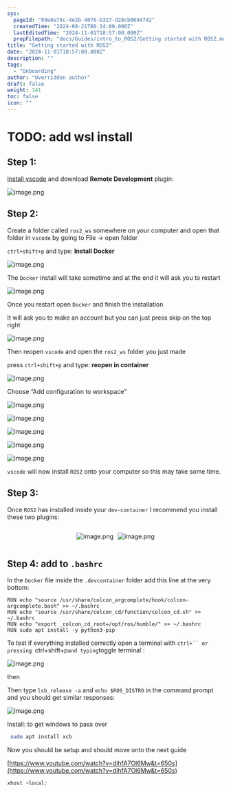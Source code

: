 ```yaml
---
sys:
  pageId: "89e0a78c-4e2b-4070-b327-d28cb0694742"
  createdTime: "2024-08-21T00:24:00.000Z"
  lastEditedTime: "2024-11-01T18:57:00.000Z"
  propFilepath: "docs/Guides/intro_to_ROS2/Getting started with ROS2.md"
title: "Getting started with ROS2"
date: "2024-11-01T18:57:00.000Z"
description: ""
tags:
  - "Onboarding"
author: "Overridden author"
draft: false
weight: 141
toc: false
icon: ""
---
```


# TODO: add wsl install

## Step 1:

[Install vscode](https://code.visualstudio.com/download) and download **Remote Development** plugin:

![image.png](https://prod-files-secure.s3.us-west-2.amazonaws.com/d518164a-d88e-44d1-a4ee-3adb3bd8bce0/efb52993-1881-4a40-b95e-6f020334f022/image.png?X-Amz-Algorithm=AWS4-HMAC-SHA256&X-Amz-Content-Sha256=UNSIGNED-PAYLOAD&X-Amz-Credential=ASIAZI2LB4662HN2I3G7%2F20250224%2Fus-west-2%2Fs3%2Faws4_request&X-Amz-Date=20250224T021432Z&X-Amz-Expires=3600&X-Amz-Security-Token=IQoJb3JpZ2luX2VjEOj%2F%2F%2F%2F%2F%2F%2F%2F%2F%2FwEaCXVzLXdlc3QtMiJIMEYCIQCzrNEDAToqX%2FhhwqDk6EkbBxP0AioBWdqxPf7VF6OILwIhAPRqVZzVGcoInLLYKYEmu%2Bc7nZ8w4YZ3aquvzZE0F9A3Kv8DCCEQABoMNjM3NDIzMTgzODA1Igz1kC4%2BVacWz%2F0N9Ucq3AMTri%2Bs5jZyHMG89T5TJLsKxjfsbU01AOhA6OOqch%2FDxZCq9M9gtNGDpq8labBMmaGKn%2FRui8RNqN1wYOKC1fa3nM5gda63s0Xt7y9HBAcPdpuatRGsjrasiA0muLzrUkdR7KsWD3aluHXYWqdh7YpbQWTY%2Bnjv3C5tpMOSRyPeaS6Fvf0bkaM2EkZr32D%2BjbIudW0Vupv9b2pFT2bFXlwd8sBc4LoQsSctmOt4dz7%2Fqfiuj%2FDL5Hd9wTgwvHN68UZ%2BKGKpvYf%2F1s5ohATXS%2BexcetwtWQ0%2FL0ZYANW%2FN7vDx%2F3jXsdOpHpmciL%2FWF2xP%2B8SuvoYfohghLm9iBbfgGtkZ4zVM%2BL8dacpuhVbXygbz23Bvh4avKFUnb3A02czBtZpmFpxsKDJ5iaNun2q22RptOauwHoUfP9NigR7dh3oBzuv0znQVjL8ebZeB2%2FyLrMjS0AWP1oF8mqCTX4JbDu6YU6Lf%2BUD2lxuHpnEIbRd4O0Q9nzxHR%2BDBEDRtptdSY3zhF7xuk8OqoEkxX9Kyiektfoe6XvufquSMTW0O7Hs%2Bx3PL1Ss3t1HUh87bLqPMiYLoJUf1WbLxgk%2Bi4HQ4VZQMJEXL0Mzm%2FFtiKIvJLLjxFd7VRKIUiKaqi2YzDm8O69BjqkAQu852XGawPNov4ulCbMQvN%2FWYsGAJzn%2BF8YiBIceE71So6hx7JMixyF7s7wQ4bkk22bfkanRJ4M3zoleEyh%2FJhw8%2B3m2gK%2F2b8VI2XdPvarhQmt%2FdZihb52c9RHASLqMvLLmA23VwDLV6Cjkw0R%2B6V0yowDpqC3CZV4rsopzdY%2FQO%2F4hYYdYnKtFnAwIeztXqCzDXoq0ENMEyBEpGckJ5BnbZ0p&X-Amz-Signature=8ab3e9a570916c684e912a30190d196b28de53720b95522425210c8045046b62&X-Amz-SignedHeaders=host&x-id=GetObject)

## Step 2:

Create a folder called `ros2_ws` somewhere on your computer and open that folder in `vscode` by going to File → open folder 

`ctrl+shift+p` and type: **Install Docker**

![image.png](https://prod-files-secure.s3.us-west-2.amazonaws.com/d518164a-d88e-44d1-a4ee-3adb3bd8bce0/2269dc0e-1cd5-47ff-bceb-c04ad9b2eab0/image.png?X-Amz-Algorithm=AWS4-HMAC-SHA256&X-Amz-Content-Sha256=UNSIGNED-PAYLOAD&X-Amz-Credential=ASIAZI2LB4662HN2I3G7%2F20250224%2Fus-west-2%2Fs3%2Faws4_request&X-Amz-Date=20250224T021432Z&X-Amz-Expires=3600&X-Amz-Security-Token=IQoJb3JpZ2luX2VjEOj%2F%2F%2F%2F%2F%2F%2F%2F%2F%2FwEaCXVzLXdlc3QtMiJIMEYCIQCzrNEDAToqX%2FhhwqDk6EkbBxP0AioBWdqxPf7VF6OILwIhAPRqVZzVGcoInLLYKYEmu%2Bc7nZ8w4YZ3aquvzZE0F9A3Kv8DCCEQABoMNjM3NDIzMTgzODA1Igz1kC4%2BVacWz%2F0N9Ucq3AMTri%2Bs5jZyHMG89T5TJLsKxjfsbU01AOhA6OOqch%2FDxZCq9M9gtNGDpq8labBMmaGKn%2FRui8RNqN1wYOKC1fa3nM5gda63s0Xt7y9HBAcPdpuatRGsjrasiA0muLzrUkdR7KsWD3aluHXYWqdh7YpbQWTY%2Bnjv3C5tpMOSRyPeaS6Fvf0bkaM2EkZr32D%2BjbIudW0Vupv9b2pFT2bFXlwd8sBc4LoQsSctmOt4dz7%2Fqfiuj%2FDL5Hd9wTgwvHN68UZ%2BKGKpvYf%2F1s5ohATXS%2BexcetwtWQ0%2FL0ZYANW%2FN7vDx%2F3jXsdOpHpmciL%2FWF2xP%2B8SuvoYfohghLm9iBbfgGtkZ4zVM%2BL8dacpuhVbXygbz23Bvh4avKFUnb3A02czBtZpmFpxsKDJ5iaNun2q22RptOauwHoUfP9NigR7dh3oBzuv0znQVjL8ebZeB2%2FyLrMjS0AWP1oF8mqCTX4JbDu6YU6Lf%2BUD2lxuHpnEIbRd4O0Q9nzxHR%2BDBEDRtptdSY3zhF7xuk8OqoEkxX9Kyiektfoe6XvufquSMTW0O7Hs%2Bx3PL1Ss3t1HUh87bLqPMiYLoJUf1WbLxgk%2Bi4HQ4VZQMJEXL0Mzm%2FFtiKIvJLLjxFd7VRKIUiKaqi2YzDm8O69BjqkAQu852XGawPNov4ulCbMQvN%2FWYsGAJzn%2BF8YiBIceE71So6hx7JMixyF7s7wQ4bkk22bfkanRJ4M3zoleEyh%2FJhw8%2B3m2gK%2F2b8VI2XdPvarhQmt%2FdZihb52c9RHASLqMvLLmA23VwDLV6Cjkw0R%2B6V0yowDpqC3CZV4rsopzdY%2FQO%2F4hYYdYnKtFnAwIeztXqCzDXoq0ENMEyBEpGckJ5BnbZ0p&X-Amz-Signature=69cc56552ac70ebffba91d642d30e3c12e119a177a9fedf46e359251cf58cd08&X-Amz-SignedHeaders=host&x-id=GetObject)

The `Docker` install will take sometime and at the end it will ask you to restart

![image.png](https://prod-files-secure.s3.us-west-2.amazonaws.com/d518164a-d88e-44d1-a4ee-3adb3bd8bce0/ed233f78-be33-4b1f-b89c-9c346c0e961e/image.png?X-Amz-Algorithm=AWS4-HMAC-SHA256&X-Amz-Content-Sha256=UNSIGNED-PAYLOAD&X-Amz-Credential=ASIAZI2LB4662HN2I3G7%2F20250224%2Fus-west-2%2Fs3%2Faws4_request&X-Amz-Date=20250224T021432Z&X-Amz-Expires=3600&X-Amz-Security-Token=IQoJb3JpZ2luX2VjEOj%2F%2F%2F%2F%2F%2F%2F%2F%2F%2FwEaCXVzLXdlc3QtMiJIMEYCIQCzrNEDAToqX%2FhhwqDk6EkbBxP0AioBWdqxPf7VF6OILwIhAPRqVZzVGcoInLLYKYEmu%2Bc7nZ8w4YZ3aquvzZE0F9A3Kv8DCCEQABoMNjM3NDIzMTgzODA1Igz1kC4%2BVacWz%2F0N9Ucq3AMTri%2Bs5jZyHMG89T5TJLsKxjfsbU01AOhA6OOqch%2FDxZCq9M9gtNGDpq8labBMmaGKn%2FRui8RNqN1wYOKC1fa3nM5gda63s0Xt7y9HBAcPdpuatRGsjrasiA0muLzrUkdR7KsWD3aluHXYWqdh7YpbQWTY%2Bnjv3C5tpMOSRyPeaS6Fvf0bkaM2EkZr32D%2BjbIudW0Vupv9b2pFT2bFXlwd8sBc4LoQsSctmOt4dz7%2Fqfiuj%2FDL5Hd9wTgwvHN68UZ%2BKGKpvYf%2F1s5ohATXS%2BexcetwtWQ0%2FL0ZYANW%2FN7vDx%2F3jXsdOpHpmciL%2FWF2xP%2B8SuvoYfohghLm9iBbfgGtkZ4zVM%2BL8dacpuhVbXygbz23Bvh4avKFUnb3A02czBtZpmFpxsKDJ5iaNun2q22RptOauwHoUfP9NigR7dh3oBzuv0znQVjL8ebZeB2%2FyLrMjS0AWP1oF8mqCTX4JbDu6YU6Lf%2BUD2lxuHpnEIbRd4O0Q9nzxHR%2BDBEDRtptdSY3zhF7xuk8OqoEkxX9Kyiektfoe6XvufquSMTW0O7Hs%2Bx3PL1Ss3t1HUh87bLqPMiYLoJUf1WbLxgk%2Bi4HQ4VZQMJEXL0Mzm%2FFtiKIvJLLjxFd7VRKIUiKaqi2YzDm8O69BjqkAQu852XGawPNov4ulCbMQvN%2FWYsGAJzn%2BF8YiBIceE71So6hx7JMixyF7s7wQ4bkk22bfkanRJ4M3zoleEyh%2FJhw8%2B3m2gK%2F2b8VI2XdPvarhQmt%2FdZihb52c9RHASLqMvLLmA23VwDLV6Cjkw0R%2B6V0yowDpqC3CZV4rsopzdY%2FQO%2F4hYYdYnKtFnAwIeztXqCzDXoq0ENMEyBEpGckJ5BnbZ0p&X-Amz-Signature=d86d5b3ad463d4ba3c30b70bde4b2228581d9eb9b500f13ef1be04834933d0b4&X-Amz-SignedHeaders=host&x-id=GetObject)

Once you restart open `Docker` and finish the installation

It will ask you to make an account but you can just press skip on the top right

![image.png](https://prod-files-secure.s3.us-west-2.amazonaws.com/d518164a-d88e-44d1-a4ee-3adb3bd8bce0/21010ad9-1659-4fd9-9f59-9932a09b2a3d/image.png?X-Amz-Algorithm=AWS4-HMAC-SHA256&X-Amz-Content-Sha256=UNSIGNED-PAYLOAD&X-Amz-Credential=ASIAZI2LB4662HN2I3G7%2F20250224%2Fus-west-2%2Fs3%2Faws4_request&X-Amz-Date=20250224T021432Z&X-Amz-Expires=3600&X-Amz-Security-Token=IQoJb3JpZ2luX2VjEOj%2F%2F%2F%2F%2F%2F%2F%2F%2F%2FwEaCXVzLXdlc3QtMiJIMEYCIQCzrNEDAToqX%2FhhwqDk6EkbBxP0AioBWdqxPf7VF6OILwIhAPRqVZzVGcoInLLYKYEmu%2Bc7nZ8w4YZ3aquvzZE0F9A3Kv8DCCEQABoMNjM3NDIzMTgzODA1Igz1kC4%2BVacWz%2F0N9Ucq3AMTri%2Bs5jZyHMG89T5TJLsKxjfsbU01AOhA6OOqch%2FDxZCq9M9gtNGDpq8labBMmaGKn%2FRui8RNqN1wYOKC1fa3nM5gda63s0Xt7y9HBAcPdpuatRGsjrasiA0muLzrUkdR7KsWD3aluHXYWqdh7YpbQWTY%2Bnjv3C5tpMOSRyPeaS6Fvf0bkaM2EkZr32D%2BjbIudW0Vupv9b2pFT2bFXlwd8sBc4LoQsSctmOt4dz7%2Fqfiuj%2FDL5Hd9wTgwvHN68UZ%2BKGKpvYf%2F1s5ohATXS%2BexcetwtWQ0%2FL0ZYANW%2FN7vDx%2F3jXsdOpHpmciL%2FWF2xP%2B8SuvoYfohghLm9iBbfgGtkZ4zVM%2BL8dacpuhVbXygbz23Bvh4avKFUnb3A02czBtZpmFpxsKDJ5iaNun2q22RptOauwHoUfP9NigR7dh3oBzuv0znQVjL8ebZeB2%2FyLrMjS0AWP1oF8mqCTX4JbDu6YU6Lf%2BUD2lxuHpnEIbRd4O0Q9nzxHR%2BDBEDRtptdSY3zhF7xuk8OqoEkxX9Kyiektfoe6XvufquSMTW0O7Hs%2Bx3PL1Ss3t1HUh87bLqPMiYLoJUf1WbLxgk%2Bi4HQ4VZQMJEXL0Mzm%2FFtiKIvJLLjxFd7VRKIUiKaqi2YzDm8O69BjqkAQu852XGawPNov4ulCbMQvN%2FWYsGAJzn%2BF8YiBIceE71So6hx7JMixyF7s7wQ4bkk22bfkanRJ4M3zoleEyh%2FJhw8%2B3m2gK%2F2b8VI2XdPvarhQmt%2FdZihb52c9RHASLqMvLLmA23VwDLV6Cjkw0R%2B6V0yowDpqC3CZV4rsopzdY%2FQO%2F4hYYdYnKtFnAwIeztXqCzDXoq0ENMEyBEpGckJ5BnbZ0p&X-Amz-Signature=95ae310c5acfd22e9fff2f517d28e28683885f280566f6f7725f201fe57c5eb5&X-Amz-SignedHeaders=host&x-id=GetObject)

Then reopen `vscode` and open the `ros2_ws` folder you just made

press `ctrl+shift+p` and type: **reopen in container**

![image.png](https://prod-files-secure.s3.us-west-2.amazonaws.com/d518164a-d88e-44d1-a4ee-3adb3bd8bce0/4e93b8c2-41ad-488c-8095-c74205196118/image.png?X-Amz-Algorithm=AWS4-HMAC-SHA256&X-Amz-Content-Sha256=UNSIGNED-PAYLOAD&X-Amz-Credential=ASIAZI2LB4662HN2I3G7%2F20250224%2Fus-west-2%2Fs3%2Faws4_request&X-Amz-Date=20250224T021432Z&X-Amz-Expires=3600&X-Amz-Security-Token=IQoJb3JpZ2luX2VjEOj%2F%2F%2F%2F%2F%2F%2F%2F%2F%2FwEaCXVzLXdlc3QtMiJIMEYCIQCzrNEDAToqX%2FhhwqDk6EkbBxP0AioBWdqxPf7VF6OILwIhAPRqVZzVGcoInLLYKYEmu%2Bc7nZ8w4YZ3aquvzZE0F9A3Kv8DCCEQABoMNjM3NDIzMTgzODA1Igz1kC4%2BVacWz%2F0N9Ucq3AMTri%2Bs5jZyHMG89T5TJLsKxjfsbU01AOhA6OOqch%2FDxZCq9M9gtNGDpq8labBMmaGKn%2FRui8RNqN1wYOKC1fa3nM5gda63s0Xt7y9HBAcPdpuatRGsjrasiA0muLzrUkdR7KsWD3aluHXYWqdh7YpbQWTY%2Bnjv3C5tpMOSRyPeaS6Fvf0bkaM2EkZr32D%2BjbIudW0Vupv9b2pFT2bFXlwd8sBc4LoQsSctmOt4dz7%2Fqfiuj%2FDL5Hd9wTgwvHN68UZ%2BKGKpvYf%2F1s5ohATXS%2BexcetwtWQ0%2FL0ZYANW%2FN7vDx%2F3jXsdOpHpmciL%2FWF2xP%2B8SuvoYfohghLm9iBbfgGtkZ4zVM%2BL8dacpuhVbXygbz23Bvh4avKFUnb3A02czBtZpmFpxsKDJ5iaNun2q22RptOauwHoUfP9NigR7dh3oBzuv0znQVjL8ebZeB2%2FyLrMjS0AWP1oF8mqCTX4JbDu6YU6Lf%2BUD2lxuHpnEIbRd4O0Q9nzxHR%2BDBEDRtptdSY3zhF7xuk8OqoEkxX9Kyiektfoe6XvufquSMTW0O7Hs%2Bx3PL1Ss3t1HUh87bLqPMiYLoJUf1WbLxgk%2Bi4HQ4VZQMJEXL0Mzm%2FFtiKIvJLLjxFd7VRKIUiKaqi2YzDm8O69BjqkAQu852XGawPNov4ulCbMQvN%2FWYsGAJzn%2BF8YiBIceE71So6hx7JMixyF7s7wQ4bkk22bfkanRJ4M3zoleEyh%2FJhw8%2B3m2gK%2F2b8VI2XdPvarhQmt%2FdZihb52c9RHASLqMvLLmA23VwDLV6Cjkw0R%2B6V0yowDpqC3CZV4rsopzdY%2FQO%2F4hYYdYnKtFnAwIeztXqCzDXoq0ENMEyBEpGckJ5BnbZ0p&X-Amz-Signature=2a13548ab6422a62953779e3754126d004e65956af01b2d781502bebcbabb00c&X-Amz-SignedHeaders=host&x-id=GetObject)

Choose “Add configuration to workspace”

![image.png](https://prod-files-secure.s3.us-west-2.amazonaws.com/d518164a-d88e-44d1-a4ee-3adb3bd8bce0/9560b282-5060-4989-ba37-97e7b2c22476/image.png?X-Amz-Algorithm=AWS4-HMAC-SHA256&X-Amz-Content-Sha256=UNSIGNED-PAYLOAD&X-Amz-Credential=ASIAZI2LB4662HN2I3G7%2F20250224%2Fus-west-2%2Fs3%2Faws4_request&X-Amz-Date=20250224T021432Z&X-Amz-Expires=3600&X-Amz-Security-Token=IQoJb3JpZ2luX2VjEOj%2F%2F%2F%2F%2F%2F%2F%2F%2F%2FwEaCXVzLXdlc3QtMiJIMEYCIQCzrNEDAToqX%2FhhwqDk6EkbBxP0AioBWdqxPf7VF6OILwIhAPRqVZzVGcoInLLYKYEmu%2Bc7nZ8w4YZ3aquvzZE0F9A3Kv8DCCEQABoMNjM3NDIzMTgzODA1Igz1kC4%2BVacWz%2F0N9Ucq3AMTri%2Bs5jZyHMG89T5TJLsKxjfsbU01AOhA6OOqch%2FDxZCq9M9gtNGDpq8labBMmaGKn%2FRui8RNqN1wYOKC1fa3nM5gda63s0Xt7y9HBAcPdpuatRGsjrasiA0muLzrUkdR7KsWD3aluHXYWqdh7YpbQWTY%2Bnjv3C5tpMOSRyPeaS6Fvf0bkaM2EkZr32D%2BjbIudW0Vupv9b2pFT2bFXlwd8sBc4LoQsSctmOt4dz7%2Fqfiuj%2FDL5Hd9wTgwvHN68UZ%2BKGKpvYf%2F1s5ohATXS%2BexcetwtWQ0%2FL0ZYANW%2FN7vDx%2F3jXsdOpHpmciL%2FWF2xP%2B8SuvoYfohghLm9iBbfgGtkZ4zVM%2BL8dacpuhVbXygbz23Bvh4avKFUnb3A02czBtZpmFpxsKDJ5iaNun2q22RptOauwHoUfP9NigR7dh3oBzuv0znQVjL8ebZeB2%2FyLrMjS0AWP1oF8mqCTX4JbDu6YU6Lf%2BUD2lxuHpnEIbRd4O0Q9nzxHR%2BDBEDRtptdSY3zhF7xuk8OqoEkxX9Kyiektfoe6XvufquSMTW0O7Hs%2Bx3PL1Ss3t1HUh87bLqPMiYLoJUf1WbLxgk%2Bi4HQ4VZQMJEXL0Mzm%2FFtiKIvJLLjxFd7VRKIUiKaqi2YzDm8O69BjqkAQu852XGawPNov4ulCbMQvN%2FWYsGAJzn%2BF8YiBIceE71So6hx7JMixyF7s7wQ4bkk22bfkanRJ4M3zoleEyh%2FJhw8%2B3m2gK%2F2b8VI2XdPvarhQmt%2FdZihb52c9RHASLqMvLLmA23VwDLV6Cjkw0R%2B6V0yowDpqC3CZV4rsopzdY%2FQO%2F4hYYdYnKtFnAwIeztXqCzDXoq0ENMEyBEpGckJ5BnbZ0p&X-Amz-Signature=b114fcdbc990042c7854ba345a1ddee9e0bcbb74b6d18aae55b26cda60d111f0&X-Amz-SignedHeaders=host&x-id=GetObject)

![image.png](https://prod-files-secure.s3.us-west-2.amazonaws.com/d518164a-d88e-44d1-a4ee-3adb3bd8bce0/2ee63f81-886b-48e8-a553-dc6e5eac99e4/image.png?X-Amz-Algorithm=AWS4-HMAC-SHA256&X-Amz-Content-Sha256=UNSIGNED-PAYLOAD&X-Amz-Credential=ASIAZI2LB4662HN2I3G7%2F20250224%2Fus-west-2%2Fs3%2Faws4_request&X-Amz-Date=20250224T021432Z&X-Amz-Expires=3600&X-Amz-Security-Token=IQoJb3JpZ2luX2VjEOj%2F%2F%2F%2F%2F%2F%2F%2F%2F%2FwEaCXVzLXdlc3QtMiJIMEYCIQCzrNEDAToqX%2FhhwqDk6EkbBxP0AioBWdqxPf7VF6OILwIhAPRqVZzVGcoInLLYKYEmu%2Bc7nZ8w4YZ3aquvzZE0F9A3Kv8DCCEQABoMNjM3NDIzMTgzODA1Igz1kC4%2BVacWz%2F0N9Ucq3AMTri%2Bs5jZyHMG89T5TJLsKxjfsbU01AOhA6OOqch%2FDxZCq9M9gtNGDpq8labBMmaGKn%2FRui8RNqN1wYOKC1fa3nM5gda63s0Xt7y9HBAcPdpuatRGsjrasiA0muLzrUkdR7KsWD3aluHXYWqdh7YpbQWTY%2Bnjv3C5tpMOSRyPeaS6Fvf0bkaM2EkZr32D%2BjbIudW0Vupv9b2pFT2bFXlwd8sBc4LoQsSctmOt4dz7%2Fqfiuj%2FDL5Hd9wTgwvHN68UZ%2BKGKpvYf%2F1s5ohATXS%2BexcetwtWQ0%2FL0ZYANW%2FN7vDx%2F3jXsdOpHpmciL%2FWF2xP%2B8SuvoYfohghLm9iBbfgGtkZ4zVM%2BL8dacpuhVbXygbz23Bvh4avKFUnb3A02czBtZpmFpxsKDJ5iaNun2q22RptOauwHoUfP9NigR7dh3oBzuv0znQVjL8ebZeB2%2FyLrMjS0AWP1oF8mqCTX4JbDu6YU6Lf%2BUD2lxuHpnEIbRd4O0Q9nzxHR%2BDBEDRtptdSY3zhF7xuk8OqoEkxX9Kyiektfoe6XvufquSMTW0O7Hs%2Bx3PL1Ss3t1HUh87bLqPMiYLoJUf1WbLxgk%2Bi4HQ4VZQMJEXL0Mzm%2FFtiKIvJLLjxFd7VRKIUiKaqi2YzDm8O69BjqkAQu852XGawPNov4ulCbMQvN%2FWYsGAJzn%2BF8YiBIceE71So6hx7JMixyF7s7wQ4bkk22bfkanRJ4M3zoleEyh%2FJhw8%2B3m2gK%2F2b8VI2XdPvarhQmt%2FdZihb52c9RHASLqMvLLmA23VwDLV6Cjkw0R%2B6V0yowDpqC3CZV4rsopzdY%2FQO%2F4hYYdYnKtFnAwIeztXqCzDXoq0ENMEyBEpGckJ5BnbZ0p&X-Amz-Signature=0193c3e769094b52092cf611999a13d845ed198946c053bc80791ec01e42691f&X-Amz-SignedHeaders=host&x-id=GetObject)

![image.png](https://prod-files-secure.s3.us-west-2.amazonaws.com/d518164a-d88e-44d1-a4ee-3adb3bd8bce0/ae1580b2-b048-407e-aed9-b584224a7a04/image.png?X-Amz-Algorithm=AWS4-HMAC-SHA256&X-Amz-Content-Sha256=UNSIGNED-PAYLOAD&X-Amz-Credential=ASIAZI2LB4662HN2I3G7%2F20250224%2Fus-west-2%2Fs3%2Faws4_request&X-Amz-Date=20250224T021432Z&X-Amz-Expires=3600&X-Amz-Security-Token=IQoJb3JpZ2luX2VjEOj%2F%2F%2F%2F%2F%2F%2F%2F%2F%2FwEaCXVzLXdlc3QtMiJIMEYCIQCzrNEDAToqX%2FhhwqDk6EkbBxP0AioBWdqxPf7VF6OILwIhAPRqVZzVGcoInLLYKYEmu%2Bc7nZ8w4YZ3aquvzZE0F9A3Kv8DCCEQABoMNjM3NDIzMTgzODA1Igz1kC4%2BVacWz%2F0N9Ucq3AMTri%2Bs5jZyHMG89T5TJLsKxjfsbU01AOhA6OOqch%2FDxZCq9M9gtNGDpq8labBMmaGKn%2FRui8RNqN1wYOKC1fa3nM5gda63s0Xt7y9HBAcPdpuatRGsjrasiA0muLzrUkdR7KsWD3aluHXYWqdh7YpbQWTY%2Bnjv3C5tpMOSRyPeaS6Fvf0bkaM2EkZr32D%2BjbIudW0Vupv9b2pFT2bFXlwd8sBc4LoQsSctmOt4dz7%2Fqfiuj%2FDL5Hd9wTgwvHN68UZ%2BKGKpvYf%2F1s5ohATXS%2BexcetwtWQ0%2FL0ZYANW%2FN7vDx%2F3jXsdOpHpmciL%2FWF2xP%2B8SuvoYfohghLm9iBbfgGtkZ4zVM%2BL8dacpuhVbXygbz23Bvh4avKFUnb3A02czBtZpmFpxsKDJ5iaNun2q22RptOauwHoUfP9NigR7dh3oBzuv0znQVjL8ebZeB2%2FyLrMjS0AWP1oF8mqCTX4JbDu6YU6Lf%2BUD2lxuHpnEIbRd4O0Q9nzxHR%2BDBEDRtptdSY3zhF7xuk8OqoEkxX9Kyiektfoe6XvufquSMTW0O7Hs%2Bx3PL1Ss3t1HUh87bLqPMiYLoJUf1WbLxgk%2Bi4HQ4VZQMJEXL0Mzm%2FFtiKIvJLLjxFd7VRKIUiKaqi2YzDm8O69BjqkAQu852XGawPNov4ulCbMQvN%2FWYsGAJzn%2BF8YiBIceE71So6hx7JMixyF7s7wQ4bkk22bfkanRJ4M3zoleEyh%2FJhw8%2B3m2gK%2F2b8VI2XdPvarhQmt%2FdZihb52c9RHASLqMvLLmA23VwDLV6Cjkw0R%2B6V0yowDpqC3CZV4rsopzdY%2FQO%2F4hYYdYnKtFnAwIeztXqCzDXoq0ENMEyBEpGckJ5BnbZ0p&X-Amz-Signature=792fd813ca31327dc34cf62a227ee5fdd3ce9460b540c3ea9d9825ffbec49a55&X-Amz-SignedHeaders=host&x-id=GetObject)

![image.png](https://prod-files-secure.s3.us-west-2.amazonaws.com/d518164a-d88e-44d1-a4ee-3adb3bd8bce0/53255b28-f75e-430f-b9e3-c0ac8577e42b/image.png?X-Amz-Algorithm=AWS4-HMAC-SHA256&X-Amz-Content-Sha256=UNSIGNED-PAYLOAD&X-Amz-Credential=ASIAZI2LB4662HN2I3G7%2F20250224%2Fus-west-2%2Fs3%2Faws4_request&X-Amz-Date=20250224T021431Z&X-Amz-Expires=3600&X-Amz-Security-Token=IQoJb3JpZ2luX2VjEOj%2F%2F%2F%2F%2F%2F%2F%2F%2F%2FwEaCXVzLXdlc3QtMiJIMEYCIQCzrNEDAToqX%2FhhwqDk6EkbBxP0AioBWdqxPf7VF6OILwIhAPRqVZzVGcoInLLYKYEmu%2Bc7nZ8w4YZ3aquvzZE0F9A3Kv8DCCEQABoMNjM3NDIzMTgzODA1Igz1kC4%2BVacWz%2F0N9Ucq3AMTri%2Bs5jZyHMG89T5TJLsKxjfsbU01AOhA6OOqch%2FDxZCq9M9gtNGDpq8labBMmaGKn%2FRui8RNqN1wYOKC1fa3nM5gda63s0Xt7y9HBAcPdpuatRGsjrasiA0muLzrUkdR7KsWD3aluHXYWqdh7YpbQWTY%2Bnjv3C5tpMOSRyPeaS6Fvf0bkaM2EkZr32D%2BjbIudW0Vupv9b2pFT2bFXlwd8sBc4LoQsSctmOt4dz7%2Fqfiuj%2FDL5Hd9wTgwvHN68UZ%2BKGKpvYf%2F1s5ohATXS%2BexcetwtWQ0%2FL0ZYANW%2FN7vDx%2F3jXsdOpHpmciL%2FWF2xP%2B8SuvoYfohghLm9iBbfgGtkZ4zVM%2BL8dacpuhVbXygbz23Bvh4avKFUnb3A02czBtZpmFpxsKDJ5iaNun2q22RptOauwHoUfP9NigR7dh3oBzuv0znQVjL8ebZeB2%2FyLrMjS0AWP1oF8mqCTX4JbDu6YU6Lf%2BUD2lxuHpnEIbRd4O0Q9nzxHR%2BDBEDRtptdSY3zhF7xuk8OqoEkxX9Kyiektfoe6XvufquSMTW0O7Hs%2Bx3PL1Ss3t1HUh87bLqPMiYLoJUf1WbLxgk%2Bi4HQ4VZQMJEXL0Mzm%2FFtiKIvJLLjxFd7VRKIUiKaqi2YzDm8O69BjqkAQu852XGawPNov4ulCbMQvN%2FWYsGAJzn%2BF8YiBIceE71So6hx7JMixyF7s7wQ4bkk22bfkanRJ4M3zoleEyh%2FJhw8%2B3m2gK%2F2b8VI2XdPvarhQmt%2FdZihb52c9RHASLqMvLLmA23VwDLV6Cjkw0R%2B6V0yowDpqC3CZV4rsopzdY%2FQO%2F4hYYdYnKtFnAwIeztXqCzDXoq0ENMEyBEpGckJ5BnbZ0p&X-Amz-Signature=86e4962bc613ff232c0cb779223abc2110ded4f1c05eee01bbabfadeb99f2165&X-Amz-SignedHeaders=host&x-id=GetObject)

![image.png](https://prod-files-secure.s3.us-west-2.amazonaws.com/d518164a-d88e-44d1-a4ee-3adb3bd8bce0/7c562767-5af9-4ffb-97d1-327bcdf4ee00/image.png?X-Amz-Algorithm=AWS4-HMAC-SHA256&X-Amz-Content-Sha256=UNSIGNED-PAYLOAD&X-Amz-Credential=ASIAZI2LB4662HN2I3G7%2F20250224%2Fus-west-2%2Fs3%2Faws4_request&X-Amz-Date=20250224T021431Z&X-Amz-Expires=3600&X-Amz-Security-Token=IQoJb3JpZ2luX2VjEOj%2F%2F%2F%2F%2F%2F%2F%2F%2F%2FwEaCXVzLXdlc3QtMiJIMEYCIQCzrNEDAToqX%2FhhwqDk6EkbBxP0AioBWdqxPf7VF6OILwIhAPRqVZzVGcoInLLYKYEmu%2Bc7nZ8w4YZ3aquvzZE0F9A3Kv8DCCEQABoMNjM3NDIzMTgzODA1Igz1kC4%2BVacWz%2F0N9Ucq3AMTri%2Bs5jZyHMG89T5TJLsKxjfsbU01AOhA6OOqch%2FDxZCq9M9gtNGDpq8labBMmaGKn%2FRui8RNqN1wYOKC1fa3nM5gda63s0Xt7y9HBAcPdpuatRGsjrasiA0muLzrUkdR7KsWD3aluHXYWqdh7YpbQWTY%2Bnjv3C5tpMOSRyPeaS6Fvf0bkaM2EkZr32D%2BjbIudW0Vupv9b2pFT2bFXlwd8sBc4LoQsSctmOt4dz7%2Fqfiuj%2FDL5Hd9wTgwvHN68UZ%2BKGKpvYf%2F1s5ohATXS%2BexcetwtWQ0%2FL0ZYANW%2FN7vDx%2F3jXsdOpHpmciL%2FWF2xP%2B8SuvoYfohghLm9iBbfgGtkZ4zVM%2BL8dacpuhVbXygbz23Bvh4avKFUnb3A02czBtZpmFpxsKDJ5iaNun2q22RptOauwHoUfP9NigR7dh3oBzuv0znQVjL8ebZeB2%2FyLrMjS0AWP1oF8mqCTX4JbDu6YU6Lf%2BUD2lxuHpnEIbRd4O0Q9nzxHR%2BDBEDRtptdSY3zhF7xuk8OqoEkxX9Kyiektfoe6XvufquSMTW0O7Hs%2Bx3PL1Ss3t1HUh87bLqPMiYLoJUf1WbLxgk%2Bi4HQ4VZQMJEXL0Mzm%2FFtiKIvJLLjxFd7VRKIUiKaqi2YzDm8O69BjqkAQu852XGawPNov4ulCbMQvN%2FWYsGAJzn%2BF8YiBIceE71So6hx7JMixyF7s7wQ4bkk22bfkanRJ4M3zoleEyh%2FJhw8%2B3m2gK%2F2b8VI2XdPvarhQmt%2FdZihb52c9RHASLqMvLLmA23VwDLV6Cjkw0R%2B6V0yowDpqC3CZV4rsopzdY%2FQO%2F4hYYdYnKtFnAwIeztXqCzDXoq0ENMEyBEpGckJ5BnbZ0p&X-Amz-Signature=b582c978fbfdc463c89176a6e705ad49e3281bcdb37c92ea64035aaba0e6451b&X-Amz-SignedHeaders=host&x-id=GetObject)

`vscode` will now install `ROS2` onto your computer so this may take some time.

## Step 3:

Once `ROS2` has installed inside your `dev-container` I recommend you install these two plugins:

<div style="display: flex;flex-direction: row; column-gap:10px; max-width: 630px;justify-content: center;">
<div>

![image.png](https://prod-files-secure.s3.us-west-2.amazonaws.com/d518164a-d88e-44d1-a4ee-3adb3bd8bce0/3fc3d550-5a54-4ba1-ba6b-faa01cdb7369/image.png?X-Amz-Algorithm=AWS4-HMAC-SHA256&X-Amz-Content-Sha256=UNSIGNED-PAYLOAD&X-Amz-Credential=ASIAZI2LB46622EAWJSH%2F20250224%2Fus-west-2%2Fs3%2Faws4_request&X-Amz-Date=20250224T021433Z&X-Amz-Expires=3600&X-Amz-Security-Token=IQoJb3JpZ2luX2VjEOj%2F%2F%2F%2F%2F%2F%2F%2F%2F%2FwEaCXVzLXdlc3QtMiJHMEUCIQCP3tNOlf6rhMHkT4KKZnOeButr1as6LyMYIVuKHsNdygIgfEcoSVScqY91XS%2Fucp9hXvZnkWyjyHC8%2Fqfi%2BXqEiBYq%2FwMIIRAAGgw2Mzc0MjMxODM4MDUiDEi9H2puO9YkNraJgyrcAzq9fTB%2FP5Y8AE9JsS%2BZRRXUk9D0fDabufGYn1wAa7FseYvo6u361cmoRQoa4bzMS2SfRqYsYV10pERxom%2F6BwxZcsYPsYz5q%2BvMn10Zq4ioH8YlGe5jo0Gv2P52REM5vQO%2F%2BmmkbgTVhBttURXWUXEb6ZIB6o54cMAzxH0cwvnhEVAcan%2BEuyiMU33cYU%2BW3el1vEWVCRaS0Y49CqY4sS%2B6ww0s6uf7tripoCZZQ%2BzXjTKp%2FD68OgDSrvXuRRfrhWaDCBJeZanb7E4L4IeAoFy1K%2BWkSx3NfAnokgt6yIhJx9%2B1WyW7Az38rL6%2Bcg5yNtpYSALsiWvRvmOi4asdTQ10OC1x2Cz6MbKcibY%2FlgHzboUvPBBA4%2Fic87AbRGMHZgsmcyQ3RSI5fxzyHIrWen7n0xQZK5tHYKvHW1rdC8zQSTzr%2BIGYmMms6eOXox5XxX7U8DPLzc%2B2y%2FCSB4Y1ZGe79S%2BnhO9EsnLdVtFhDlTVR0Z%2F5rk2g4Z8qoiLa4jlPawM7BXVy5oWyX1Ts7zv3CN29pF8jq8XNU1l%2FcXYDE1F5toM9sijk8sO%2FBkTd2bbRUR%2FczKE5x0h1YZx3nIGAwgD9E4VdBaFzdX7fvY0ZloQYgsxvfpJz9cUlLlGMOTw7r0GOqUBuCmfHHGv2U54x9u0DJEyaAMkmBz5VpkWjRKWkHrAXxrYcT8jFWFMWqdD2Wj2MyGjt6CNybFn9dZ8A1mUUQJNFz6WoHkqUEEIpwqOxvF2bEBWuQtVFsKqMx9KZWvdINJ0vOXgFS8UsEQ1%2FiSAt1yVoQHAJKY8P%2BfKLxo4hXLBosvtco3O9ra%2FuuncdrV29Sx0fnfQv32MuVqS%2FDDrV3%2B3ugM07mVE&X-Amz-Signature=2c1deab994c30c13cfa1804321a99c68505a04a2911d08e9263d07d484ee0b7b&X-Amz-SignedHeaders=host&x-id=GetObject)

</div>
<div>

![image.png](https://prod-files-secure.s3.us-west-2.amazonaws.com/d518164a-d88e-44d1-a4ee-3adb3bd8bce0/d994cc66-13c2-4093-a5a3-f84cf4601a82/image.png?X-Amz-Algorithm=AWS4-HMAC-SHA256&X-Amz-Content-Sha256=UNSIGNED-PAYLOAD&X-Amz-Credential=ASIAZI2LB466VCXOXO4A%2F20250224%2Fus-west-2%2Fs3%2Faws4_request&X-Amz-Date=20250224T021433Z&X-Amz-Expires=3600&X-Amz-Security-Token=IQoJb3JpZ2luX2VjEOj%2F%2F%2F%2F%2F%2F%2F%2F%2F%2FwEaCXVzLXdlc3QtMiJHMEUCIF7rGl1VI46aQoPHuzQaw4q3zR%2BSpt06LOhi3ShZD8u0AiEAxtiwR2ZNScXWwwaRu65rOnKki02ASKqH%2BSWyxNKKeDUq%2FwMIIRAAGgw2Mzc0MjMxODM4MDUiDMYb3cdfqx3LI1vmlircA3v04FAeXpF%2Fn1EUn%2Bbt8q3xGsdnKlp0nW4yoipRo0%2FUGL13hlRrDqInHIhHvcMwTorqsh5s84iV7m5D9aWnbOebpSdLT%2BB1rZKJZQTX3U1WHe8quBv7tR48ThLBfr6X7TJVE%2B%2FtR0Q2G3onUpaoE2ZlM2ywa1p31EM%2BV1pJAguckyBDDpDv%2BSKgvMkYUej2Pam21qIGbNjkXgb13lxHGWHoyydpmbtx8c9L7icBfQXVqcS34gUf8hMV%2BdOaAbpzZwTNrVl3CFpWCyQtMefJBgh3WRqEGlvg8BIEujII7AQp8OW3YbMY3yfNpacslLeBrCuDA5EzNbh9FPzWMJxGdIBFPyMREWB8%2FVirwHuFIaw%2FoQ4fZJI4VWG8WyGOfxOUAREV6GeYQ8XcLzKh0DobI%2BBB6%2BUAt9Rapd7L94rKrsbmDj5PMEDr2ksYix7uaXC%2B4iSJAB3MYheMyJT876U5FJAEvkhr6FWhH89w1zME0VlCamoi%2F9sVh1A5VVJ5biHzNaAhShbWzyUQz3ERVw8SKtPa6MaAQyKD7Co0ZIvdoDW2KvHZc0A30bkwRxqaxpOMtPndZTg%2FCA4vvjdO4hFwRYXJeOa12yBfAJuaj9ySh3NxInfmfHvAzYSjHqepMJvx7r0GOqUBPmE3AdaZekyq4CHR8V61yYp8tphwYFaX3OlNxEuqngaBbKkVDVkaKpZfTWp6ItIikyDsC4PR0x3rPcMVjNyxQ3EpUewS12deyxX%2BKR1pgUPvqlusbfzWU%2F111XMaTCQui%2F1zbnPP1BCgjcQOi5WI6iUCXBw4wZwG4L40gmm%2FjJ7JeL9AiI8hO4lkzodD9hqvr7xl6I%2FY5dwNfCt%2F45CCMFq9irqf&X-Amz-Signature=87b10d4f68aa257142c1b027313eae8781a443b6ce655117451929c807380928&X-Amz-SignedHeaders=host&x-id=GetObject)

</div>
</div>

## Step 4: add to `.bashrc`

In the `Docker` file inside the `.devcontainer` folder add this line at the very bottom: 

```docker
RUN echo "source /usr/share/colcon_argcomplete/hook/colcon-argcomplete.bash" >> ~/.bashrc
RUN echo "source /usr/share/colcon_cd/function/colcon_cd.sh" >> ~/.bashrc
RUN echo "export _colcon_cd_root=/opt/ros/humble/" >> ~/.bashrc
RUN sudo apt install -y python3-pip 
```

To test if everything installed correctly open a terminal with `ctrl+`` or pressing `ctrl+shift+p` and typing `toggle terminal`:

![image.png](https://prod-files-secure.s3.us-west-2.amazonaws.com/d518164a-d88e-44d1-a4ee-3adb3bd8bce0/6a4943d8-b04e-4c02-9a58-775f3384d1a5/image.png?X-Amz-Algorithm=AWS4-HMAC-SHA256&X-Amz-Content-Sha256=UNSIGNED-PAYLOAD&X-Amz-Credential=ASIAZI2LB4662HN2I3G7%2F20250224%2Fus-west-2%2Fs3%2Faws4_request&X-Amz-Date=20250224T021431Z&X-Amz-Expires=3600&X-Amz-Security-Token=IQoJb3JpZ2luX2VjEOj%2F%2F%2F%2F%2F%2F%2F%2F%2F%2FwEaCXVzLXdlc3QtMiJIMEYCIQCzrNEDAToqX%2FhhwqDk6EkbBxP0AioBWdqxPf7VF6OILwIhAPRqVZzVGcoInLLYKYEmu%2Bc7nZ8w4YZ3aquvzZE0F9A3Kv8DCCEQABoMNjM3NDIzMTgzODA1Igz1kC4%2BVacWz%2F0N9Ucq3AMTri%2Bs5jZyHMG89T5TJLsKxjfsbU01AOhA6OOqch%2FDxZCq9M9gtNGDpq8labBMmaGKn%2FRui8RNqN1wYOKC1fa3nM5gda63s0Xt7y9HBAcPdpuatRGsjrasiA0muLzrUkdR7KsWD3aluHXYWqdh7YpbQWTY%2Bnjv3C5tpMOSRyPeaS6Fvf0bkaM2EkZr32D%2BjbIudW0Vupv9b2pFT2bFXlwd8sBc4LoQsSctmOt4dz7%2Fqfiuj%2FDL5Hd9wTgwvHN68UZ%2BKGKpvYf%2F1s5ohATXS%2BexcetwtWQ0%2FL0ZYANW%2FN7vDx%2F3jXsdOpHpmciL%2FWF2xP%2B8SuvoYfohghLm9iBbfgGtkZ4zVM%2BL8dacpuhVbXygbz23Bvh4avKFUnb3A02czBtZpmFpxsKDJ5iaNun2q22RptOauwHoUfP9NigR7dh3oBzuv0znQVjL8ebZeB2%2FyLrMjS0AWP1oF8mqCTX4JbDu6YU6Lf%2BUD2lxuHpnEIbRd4O0Q9nzxHR%2BDBEDRtptdSY3zhF7xuk8OqoEkxX9Kyiektfoe6XvufquSMTW0O7Hs%2Bx3PL1Ss3t1HUh87bLqPMiYLoJUf1WbLxgk%2Bi4HQ4VZQMJEXL0Mzm%2FFtiKIvJLLjxFd7VRKIUiKaqi2YzDm8O69BjqkAQu852XGawPNov4ulCbMQvN%2FWYsGAJzn%2BF8YiBIceE71So6hx7JMixyF7s7wQ4bkk22bfkanRJ4M3zoleEyh%2FJhw8%2B3m2gK%2F2b8VI2XdPvarhQmt%2FdZihb52c9RHASLqMvLLmA23VwDLV6Cjkw0R%2B6V0yowDpqC3CZV4rsopzdY%2FQO%2F4hYYdYnKtFnAwIeztXqCzDXoq0ENMEyBEpGckJ5BnbZ0p&X-Amz-Signature=d296b209b77d7e02e763f5f66e6c20ed949706abb5fa6c9bf278f9303ece6b47&X-Amz-SignedHeaders=host&x-id=GetObject)

then 

Then type `lsb_release -a` and `echo $ROS_DISTRO` in the command prompt and you should get similar responses:

![image.png](https://prod-files-secure.s3.us-west-2.amazonaws.com/d518164a-d88e-44d1-a4ee-3adb3bd8bce0/3e635dec-a805-4e85-8b9e-d000e5b71a4e/image.png?X-Amz-Algorithm=AWS4-HMAC-SHA256&X-Amz-Content-Sha256=UNSIGNED-PAYLOAD&X-Amz-Credential=ASIAZI2LB4662HN2I3G7%2F20250224%2Fus-west-2%2Fs3%2Faws4_request&X-Amz-Date=20250224T021431Z&X-Amz-Expires=3600&X-Amz-Security-Token=IQoJb3JpZ2luX2VjEOj%2F%2F%2F%2F%2F%2F%2F%2F%2F%2FwEaCXVzLXdlc3QtMiJIMEYCIQCzrNEDAToqX%2FhhwqDk6EkbBxP0AioBWdqxPf7VF6OILwIhAPRqVZzVGcoInLLYKYEmu%2Bc7nZ8w4YZ3aquvzZE0F9A3Kv8DCCEQABoMNjM3NDIzMTgzODA1Igz1kC4%2BVacWz%2F0N9Ucq3AMTri%2Bs5jZyHMG89T5TJLsKxjfsbU01AOhA6OOqch%2FDxZCq9M9gtNGDpq8labBMmaGKn%2FRui8RNqN1wYOKC1fa3nM5gda63s0Xt7y9HBAcPdpuatRGsjrasiA0muLzrUkdR7KsWD3aluHXYWqdh7YpbQWTY%2Bnjv3C5tpMOSRyPeaS6Fvf0bkaM2EkZr32D%2BjbIudW0Vupv9b2pFT2bFXlwd8sBc4LoQsSctmOt4dz7%2Fqfiuj%2FDL5Hd9wTgwvHN68UZ%2BKGKpvYf%2F1s5ohATXS%2BexcetwtWQ0%2FL0ZYANW%2FN7vDx%2F3jXsdOpHpmciL%2FWF2xP%2B8SuvoYfohghLm9iBbfgGtkZ4zVM%2BL8dacpuhVbXygbz23Bvh4avKFUnb3A02czBtZpmFpxsKDJ5iaNun2q22RptOauwHoUfP9NigR7dh3oBzuv0znQVjL8ebZeB2%2FyLrMjS0AWP1oF8mqCTX4JbDu6YU6Lf%2BUD2lxuHpnEIbRd4O0Q9nzxHR%2BDBEDRtptdSY3zhF7xuk8OqoEkxX9Kyiektfoe6XvufquSMTW0O7Hs%2Bx3PL1Ss3t1HUh87bLqPMiYLoJUf1WbLxgk%2Bi4HQ4VZQMJEXL0Mzm%2FFtiKIvJLLjxFd7VRKIUiKaqi2YzDm8O69BjqkAQu852XGawPNov4ulCbMQvN%2FWYsGAJzn%2BF8YiBIceE71So6hx7JMixyF7s7wQ4bkk22bfkanRJ4M3zoleEyh%2FJhw8%2B3m2gK%2F2b8VI2XdPvarhQmt%2FdZihb52c9RHASLqMvLLmA23VwDLV6Cjkw0R%2B6V0yowDpqC3CZV4rsopzdY%2FQO%2F4hYYdYnKtFnAwIeztXqCzDXoq0ENMEyBEpGckJ5BnbZ0p&X-Amz-Signature=19363d0b35dcaa7f257367b8ee9fb19e5f4cc6e2058b0c2cafba2a06161c5f07&X-Amz-SignedHeaders=host&x-id=GetObject)

Install:  to get windows to pass over

```bash
 sudo apt install xcb
```

Now you should be setup and should move onto the next guide 

[https://www.youtube.com/watch?v=dihfA7Ol6Mw&t=650s](https://www.youtube.com/watch?v=dihfA7Ol6Mw&t=650s)

```python
xhost +local:
```
